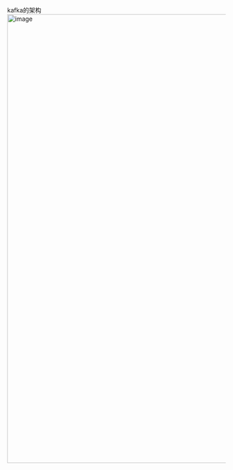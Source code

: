 kafka的架构
<img width="1036" alt="image" src="https://github.com/mingzhe-qjb/mianshi/assets/174403724/836c84ae-f441-4345-a198-ca1f7a4cb7a0">

